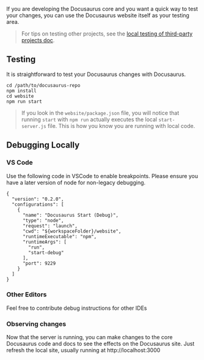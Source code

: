If you are developing the Docusaurus core and you want a quick way to test your changes, you can use the Docusaurus website itself as your testing area.

> For tips on testing other projects, see the [local testing of third-party projects doc](./local-third-party-project-testing.md).

## Testing

It is straightforward to test your Docusaurus changes with Docusaurus.

```
cd /path/to/docusaurus-repo
npm install
cd website
npm run start
```

> If you look in the `website/package.json` file, you will notice that running `start` with `npm run` actually executes the local `start-server.js` file. This is how you know you are running with local code.

## Debugging Locally

### VS Code

Use the following code in VSCode to enable breakpoints. Please ensure you have a later version of node for non-legacy debugging.

```
{
  "version": "0.2.0",
  "configurations": [
    {
      "name": "Docusaurus Start (Debug)",
      "type": "node",
      "request": "launch",
      "cwd": "${workspaceFolder}/website",
      "runtimeExecutable": "npm",
      "runtimeArgs": [
        "run",
        "start-debug"
      ],
      "port": 9229
    }
  ]
}
```

### Other Editors

Feel free to contribute debug instructions for other IDEs

### Observing changes

Now that the server is running, you can make changes to the core Docusaurus code and docs to see the effects on the Docusaurus site. Just refresh the local site, usually running at http://localhost:3000

